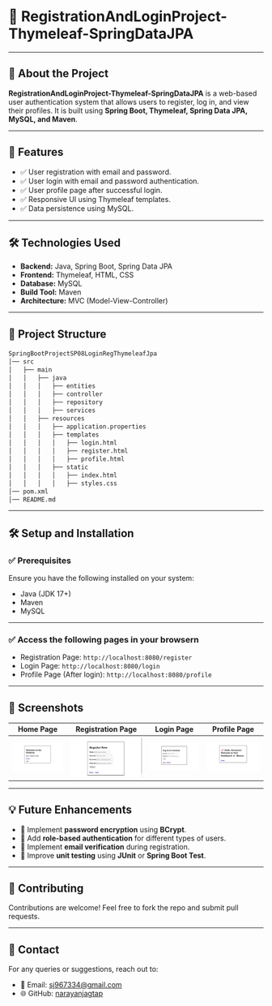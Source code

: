 
# 📝 RegistrationAndLoginProject-Thymeleaf-SpringDataJPA
---
## 📖 About the Project
**RegistrationAndLoginProject-Thymeleaf-SpringDataJPA** is a web-based user authentication system that allows users to register, log in, and view their profiles. It is built using **Spring Boot, Thymeleaf, Spring Data JPA, MySQL, and Maven**.

---

## 🚀 Features
- ✅ User registration with email and password.
- ✅ User login with email and password authentication.
- ✅ User profile page after successful login.
- ✅ Responsive UI using Thymeleaf templates.
- ✅ Data persistence using MySQL.

---

## 🛠️ Technologies Used
- **Backend:** Java, Spring Boot, Spring Data JPA
- **Frontend:** Thymeleaf, HTML, CSS
- **Database:** MySQL 
- **Build Tool:** Maven
- **Architecture:** MVC (Model-View-Controller)

---

## 📂 Project Structure
```
SpringBootProjectSP08LoginRegThymeleafJpa
│── src
│   ├── main
│   │   ├── java
│   │   │   ├── entities
│   │   │   ├── controller
│   │   │   ├── repository
│   │   │   ├── services
│   │   ├── resources
│   │   │   ├── application.properties
│   │   │   ├── templates
│   │   │   │   ├── login.html
│   │   │   │   ├── register.html
│   │   │   │   ├── profile.html
│   │   │   ├── static
│   │   │   │   ├── index.html
│   │   │   │   ├── styles.css
│── pom.xml
│── README.md
```

---

## 🛠️ Setup and Installation

### ✅ **Prerequisites**
Ensure you have the following installed on your system:
- Java (JDK 17+)
- Maven
- MySQL

---

### ✅ **Access the following pages in your browsern**
   - Registration Page: `http://localhost:8080/register`
   - Login Page: `http://localhost:8080/login`
   - Profile Page (After login): `http://localhost:8080/profile`

---

## 📸 Screenshots
| Home Page | Registration Page | Login Page | Profile Page |
|-----------|---------|------------|-----------|
| ![Home](src/Home.png) | ![Register](src/Regester.png) | ![Login](src/Login.png) | ![Profile](src/Profile.png) |

---

## 💡 Future Enhancements
- 🔹 Implement **password encryption** using **BCrypt**.
- 🔹 Add **role-based authentication** for different types of users.
- 🔹 Implement **email verification** during registration.
- 🔹 Improve **unit testing** using **JUnit** or **Spring Boot Test**.

---

## 🤝 Contributing
Contributions are welcome! Feel free to fork the repo and submit pull requests.

---

## 💬 Contact
For any queries or suggestions, reach out to:
- 📧 Email: sj967334@gmail.com
- 🌐 GitHub: [narayanjagtap](https://github.com/narayanjagtap)
```
